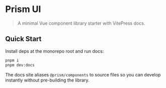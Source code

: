 # Prism UI

> A minimal Vue component library starter with VitePress docs.

## Quick Start

Install deps at the monorepo root and run docs:

```bash
pnpm i
pnpm dev:docs
```

The docs site aliases `@prism/components` to source files so you can develop instantly without pre-building the library.
